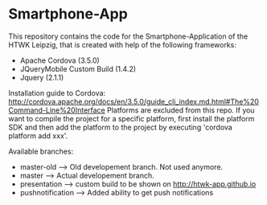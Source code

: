 Smartphone-App
==============

This repository contains the code for the Smartphone-Application of the HTWK Leipzig, that is created with help of the following frameworks:

* Apache Cordova (3.5.0)
* JQueryMobile Custom Build (1.4.2)
* Jquery (2.1.1)

Installation guide to Cordova: http://cordova.apache.org/docs/en/3.5.0/guide_cli_index.md.html#The%20Command-Line%20Interface
Platforms are excluded from this repo. If you want to compile the project for a specific platform, first install the platform SDK and then add the platform to the project by executing 'cordova platform add xxx'.

Available branches:
* master-old --> Old developement branch. Not used anymore.
* master --> Actual developement branch.
* presentation --> custom build to be shown on http://htwk-app.github.io
* pushnotification --> Added ability to get push notifications

